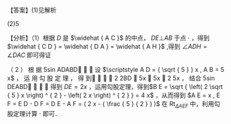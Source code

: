 【答案】(1)见解析

(2)5

【分析】（1）根据 $D$ 是 $\widehat { A C }$ 的中点， $D E \bot A B$ 于点 $\cdot$ ，得到 $\widehat { C D } = \widehat { D A } = \widehat { A H }$ ,得到 $\angle A D H = \angle D A C$ 即可得证

（ 2 ） 根 据 5sin ADABD   设 $\scriptstyle A D = { \sqrt { 5 } } x , A B = 5 x$ ， 运 用 勾 股 定 理 ， 得 到    2 2BD  5x  5x  2 5x ， 结合 5sin DEABD   ， 得到 $D E = 2 x$ ，运用勾股定理，得到$B E = \sqrt { \left( 2 \sqrt { 5 } x \right) ^ { 2 } - \left( 2 x \right) ^ { 2 } } = 4 x$ ，从而得到 $A E = x , E F = E D - D F = D E - A F = ( 2 x - { \frac { 5 } { 2 } } )$ 在 $\mathrm { R t } _ { \Delta A E F }$ 中，利用勾股定理计算 $\cdot$ 即可．
